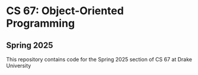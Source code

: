 # CS 67: Object-Oriented Programming
## Spring 2025

This repository contains code for the Spring 2025 section of CS 67 at Drake University
